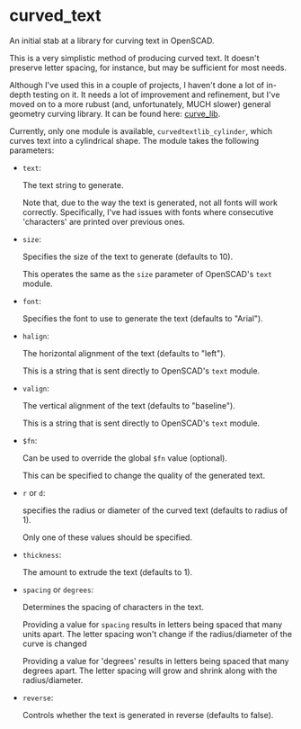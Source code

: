 # curved_text
An initial stab at a library for curving text in OpenSCAD.  

This is a very simplistic method of producing curved text.  It doesn't preserve letter spacing, for instance, but may be sufficient for most needs.  

Although I've used this in a couple of projects, I haven't done a lot of in-depth testing on it.  It needs a lot of improvement and refinement, but I've moved on to a more rubust (and, unfortunately, MUCH slower) general geometry curving library.  It can be found here: [curve_lib](https://github.com/kartchnb/curve_lib).

Currently, only one module is available, `curvedtextlib_cylinder`, which curves text into a cylindrical shape.  The module takes the following parameters:

* `text`:

   The text string to generate.  
   
   Note that, due to the way the text is generated, not all fonts will work correctly.  Specifically, I've had issues with fonts where consecutive 'characters' are printed over previous ones.
   
* `size`:

   Specifies the size of the text to generate (defaults to 10).
   
   This operates the same as the `size` parameter of OpenSCAD's `text` module.
   
* `font`:

   Specifies the font to use to generate the text (defaults to "Arial").
   
* `halign`:

   The horizontal alignment of the text (defaults to "left").  
   
   This is a string that is sent directly to OpenSCAD's `text` module.

* `valign`:

   The vertical alignment of the text (defaults to "baseline").  
   
   This is a string that is sent directly to OpenSCAD's `text` module.
   
* `$fn`:

   Can be used to override the global `$fn` value (optional).
   
   This can be specified to change the quality of the generated text.
   
* `r` or `d`:

   specifies the radius or diameter of the curved text (defaults to radius of 1).
  
   Only one of these values should be specified.
 
* `thickness`:

   The amount to extrude the text (defaults to 1).
   
* `spacing` or `degrees`:

   Determines the spacing of characters in the text.  
   
   Providing a value for `spacing` results in letters being spaced that many units apart. The letter spacing won't change if the radius/diameter of the curve is changed
   
   Providing a value for 'degrees' results in letters being spaced that many degrees apart.  The letter spacing will grow and shrink along with the radius/diameter.
   
* `reverse`:

   Controls whether the text is generated in reverse (defaults to false).

   
